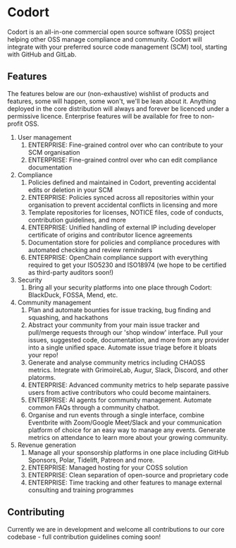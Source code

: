 # Codort

Codort is an all-in-one commercial open source software (OSS) project helping other OSS manage compliance and community.
Codort will integrate with your preferred source code management (SCM) tool, starting with GitHub and GitLab.

## Features

The features below are our (non-exhaustive) wishlist of products and features, some will happen, some won't, we'll be lean about it.
Anything deployed in the core distribution will always and forever be licenced under a permissive licence.
Enterprise features will be available for free to non-profit OSS.


1. User management
    1. ENTERPRISE: Fine-grained control over who can contribute to your SCM organisation
    1. ENTERPRISE: Fine-grained control over who can edit compliance documentation
1. Compliance
    1. Policies defined and maintained in Codort, preventing accidental edits or deletion in your SCM
    2. ENTERPRISE: Policies synced across all repositories within your organisation to prevent accidental conflicts in licensing and more
    3. Template repositories for licenses, NOTICE files, code of conducts, contribution guidelines, and more
    4. ENTERPRISE: Unified handling of external IP including developer certificate of origins and contributor licence agreements
    5. Documentation store for policies and compliance procedures with automated checking and review reminders
    6. ENTERPRISE: OpenChain compliance support with everything required to get your ISO5230 and ISO18974 (we hope to be certified as third-party auditors soon!)
1. Security
    1. Bring all your security platforms into one place through Codort: BlackDuck, FOSSA, Mend, etc.
1. Community management
    1. Plan and automate bounties for issue tracking, bug finding and squashing, and hackathons
    2. Abstract your community from your main issue tracker and pull/merge requests through our 'shop window' interface. Pull your issues, suggested code, documentation, and more from any provider into a single unified space. Automate issue triage before it bloats your repo!
    3. Generate and analyse community metrics including CHAOSS metrics. Integrate with GrimoireLab, Augur, Slack, Discord, and other platorms.
    4. ENTERPRISE: Advanced community metrics to help separate passive users from active contributors who could become maintainers.
    5. ENTERPRISE: AI agents for community management. Automate common FAQs through a community chatbot.
    6. Organise and run events through a single interface, combine Eventbrite with Zoom/Google Meet/Slack and your communication platform of choice for an easy way to manage any events. Generate metrics on attendance to learn more about your growing community. 
1. Revenue generation
    1. Manage all your sponsorship platforms in one place including GitHub Sponsors, Polar, Tidelift, Patreon and more.
    2. ENTERPRISE: Managed hosting for your COSS solution
    3. ENTERPRISE: Clean separation of open-source and proprietary code
    4. ENTERPRISE: Time tracking and other features to manage external consulting and training programmes


## Contributing

Currently we are in development and welcome all contributions to our core codebase - full contribution guidelines coming soon!
